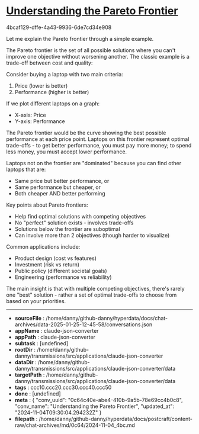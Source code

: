 # [Understanding the Pareto Frontier](https://claude.ai/chat/0c64c40e-abe4-410b-9a5b-78e69cc4b0c8)

4bcaf129-dffe-4a43-9936-6de7cd34e908

 Let me explain the Pareto frontier through a simple example.

The Pareto frontier is the set of all possible solutions where you can't improve one objective without worsening another. The classic example is a trade-off between cost and quality:

Consider buying a laptop with two main criteria:
1. Price (lower is better)
2. Performance (higher is better)

If we plot different laptops on a graph:
- X-axis: Price
- Y-axis: Performance

The Pareto frontier would be the curve showing the best possible performance at each price point. Laptops on this frontier represent optimal trade-offs - to get better performance, you must pay more money; to spend less money, you must accept lower performance.

Laptops not on the frontier are "dominated" because you can find other laptops that are:
- Same price but better performance, or
- Same performance but cheaper, or 
- Both cheaper AND better performing

Key points about Pareto frontiers:
- Help find optimal solutions with competing objectives
- No "perfect" solution exists - involves trade-offs
- Solutions below the frontier are suboptimal
- Can involve more than 2 objectives (though harder to visualize)

Common applications include:
- Product design (cost vs features)
- Investment (risk vs return)
- Public policy (different societal goals)
- Engineering (performance vs reliability)

The main insight is that with multiple competing objectives, there's rarely one "best" solution - rather a set of optimal trade-offs to choose from based on your priorities.

---

* **sourceFile** : /home/danny/github-danny/hyperdata/docs/chat-archives/data-2025-01-25-12-45-58/conversations.json
* **appName** : claude-json-converter
* **appPath** : claude-json-converter
* **subtask** : [undefined]
* **rootDir** : /home/danny/github-danny/transmissions/src/applications/claude-json-converter
* **dataDir** : /home/danny/github-danny/transmissions/src/applications/claude-json-converter/data
* **targetPath** : /home/danny/github-danny/transmissions/src/applications/claude-json-converter/data
* **tags** : ccc10.ccc20.ccc30.ccc40.ccc50
* **done** : [undefined]
* **meta** : {
  "conv_uuid": "0c64c40e-abe4-410b-9a5b-78e69cc4b0c8",
  "conv_name": "Understanding the Pareto Frontier",
  "updated_at": "2024-11-04T09:30:04.294232Z"
}
* **filepath** : /home/danny/github-danny/hyperdata/docs/postcraft/content-raw/chat-archives/md/0c64/2024-11-04_4bc.md